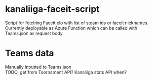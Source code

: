 # kanaliiga-faceit-script
Script for fetching Faceit elo with list of steam ids or faceit nicknames.  
Currently deployable as Azure Function which can be called with Teams.json as request body.

# Teams data
Manually inputted to Teams.json  
TODO, get from Toornament API? Kanaliiga stats API when?

